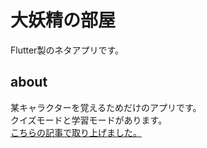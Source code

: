 # 大妖精の部屋

Flutter製のネタアプリです。

## about

某キャラクターを覚えるためだけのアプリです。  
クイズモードと学習モードがあります。  
[こちらの記事で取り上げました。](https://techgamelife.net/2021/03/07/flutter-simple-question-app/)

